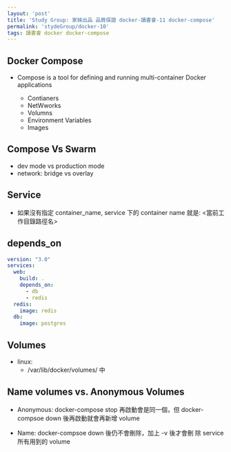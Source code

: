 ```yaml
---
layout: 'post'
title: 'Study Group: 家姊出品 品質保證 docker-讀書會-11 docker-compose'
permalink: 'stydeGroup/docker-10'
tags: 讀書會 docker docker-compose
---
```


## Docker Compose 


- Compose is a tool for defining and running multi-container Docker applications

   - Contianers
   - NetWworks
   - Volumns
   - Environment Variables
   - Images

## Compose Vs Swarm

- dev mode vs production mode
- network: bridge vs overlay

## Service

- 如果沒有指定 container_name, service 下的 container name 就是: <當前工作目錄路徑名>_<servicename>_<sequencenumber>

## depends_on

~~~yaml
version: "3.0"
services: 
  web:
    build: .
    depends_on: 
      - db
      - redis
  redis:
    image: redis
  db:
    image: postgres
~~~

## Volumes

- linux:
   - /var/lib/docker/volumes/ 中

## Name volumes vs. Anonymous Volumes

- Anonymous: docker-compose stop 再啟動會是同一個，但
docker-compsoe down 後再啟動就會再新增 volume

- Name: docker-compsoe down 後仍不會刪除，加上 -v 後才會刪
除 service 所有用到的 volume
